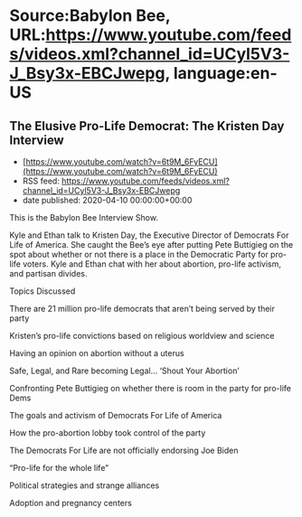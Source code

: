 # Source:Babylon Bee, URL:https://www.youtube.com/feeds/videos.xml?channel_id=UCyl5V3-J_Bsy3x-EBCJwepg, language:en-US

## The Elusive Pro-Life Democrat: The Kristen Day Interview
 - [https://www.youtube.com/watch?v=6t9M_6FyECU](https://www.youtube.com/watch?v=6t9M_6FyECU)
 - RSS feed: https://www.youtube.com/feeds/videos.xml?channel_id=UCyl5V3-J_Bsy3x-EBCJwepg
 - date published: 2020-04-10 00:00:00+00:00

This is the Babylon Bee Interview Show.

 Kyle and Ethan talk to Kristen Day, the Executive Director of Democrats For Life of America. She caught the Bee’s eye after putting Pete Buttigieg on the spot about whether or not there is a place in the Democratic Party for pro-life voters. Kyle and Ethan chat with her about abortion, pro-life activism, and partisan divides. 

 Topics Discussed

   There are 21 million pro-life democrats that aren’t being served by their party

   Kristen’s pro-life convictions based on religious worldview and science

   Having an opinion on abortion without a uterus

   Safe, Legal, and Rare becoming Legal… ‘Shout Your Abortion’

   Confronting Pete Buttigieg on whether there is room in the party for pro-life Dems

   The goals and activism of Democrats For Life of America

   How the pro-abortion lobby took control of the party

   The Democrats For Life are not officially endorsing Joe Biden

   “Pro-life for the whole life”

   Political strategies and strange alliances

   Adoption and pregnancy centers

